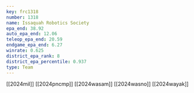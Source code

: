 ```yaml
---
key: frc1318
number: 1318
name: Issaquah Robotics Society
epa_end: 38.92
auto_epa_end: 12.06
teleop_epa_end: 20.59
endgame_epa_end: 6.27
winrate: 0.625
district_epa_rank: 8
district_epa_percentile: 0.937
type: Team
---
```

[[2024mil]]
[[2024pncmp]]
[[2024wasam]]
[[2024wasno]]
[[2024wayak]]
